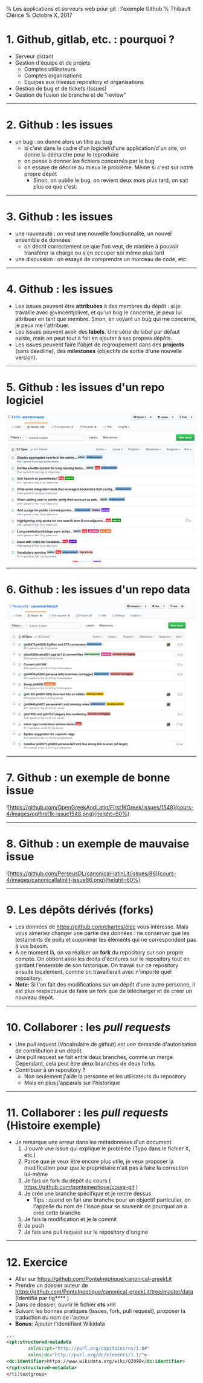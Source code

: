 % Les applications et serveurs web pour git : l'exemple Github
% Thibault Clérice
% Octobre X, 2017

# 1. Github, gitlab, etc. : pourquoi ?

- Serveur distant
- Gestion d'équipe et de projets
	- Comptes utilisateurs
	- Comptes organisations
	- Equipes aux niveaux repository et organisations
- Gestion de bug et de tickets (Issues)
- Gestion de fusion de branche et de "review"

---

# 2. Github : les issues

- un bug : on donne alors un titre au bug
	- si c'est dans le cadre d'un logiciel/d'une application/d'un site, on donne la démarche pour le reproduire 
	- on pense à donner les fichiers concernés par le bug
	- on essaye de décrire au mieux le problème. Même si c'est sur notre propre dépôt
		- Sinon, on oublie le bug, on revient deux mois plus tard, on sait plus ce que c'est.

---

# 3. Github : les issues

- une nouveauté : on veut une nouvelle fonctionnalité, un nouvel ensemble de données
	- on décrit correctement ce que l'on veut, de manière à pouvoir transférer la charge ou s'en occuper soi même plus tard
- une discussion : on essaye de comprendre un morceau de code, etc.

---

# 4. Github : les issues

- Les issues peuvent être **attribuées** à des membres du dépôt : si je travaille avec @vincentjolivet, et qu'un bug le concerne, je peux lui attribuer en tant que membre. Sinon, en voyant un bug qui me concerne, je peux me l'attribuer.
- Les issues peuvent avoir des **labels**. Une série de label par défaut existe, mais on peut tout à fait en ajouter à ses propres dépôts.
- Les issues peuvent faire l'objet de regroupement dans des **projects** (sans deadline), des **milestones** (objectifs de sortie d'une nouvelle version).

---

# 5. Github : les issues d'un repo logiciel

![Issues de github.com/EHRI/ehri-frontend](cours-4/images/ehri-issues.png)

---

# 6. Github : les issues d'un repo data

![Issues de github.com/PerseusDL/canonical-latinLit](cours-4/images/canonicallatinlit-issues.png)

---

# 7. Github : un exemple de bonne issue

![https://github.com/OpenGreekAndLatin/First1KGreek/issues/1548](cours-4/images/oglfirst1k-issue1548.png){height=60%}

---

# 8. Github : un exemple de mauvaise issue

![https://github.com/PerseusDL/canonical-latinLit/issues/86](cours-4/images/canonicallatinlit-issue86.png){height=60%}

---

# 9. Les dépôts dérivés (forks)

- Les données de https://github.com/chartes/elec vous intéresse. Mais vous aimeriez changer une partie des données : ne conserver que les testaments de poilu et supprimer les éléments qui ne correspondent pas à vos besoin.
- À ce moment là, on va réaliser un **fork** du repository sur son propre compte. On obtient ainsi les droits d'écritures sur le repository tout en gardant l'ensemble de son historique. On travail sur ce repository ensuite localement, comme on travaillerait avec n'importe quel repository.
- **Note:** Si l'on fait des modifications sur un dépôt d'une autre personne, il est plus respectueux de faire un fork que de télécharger et de créer un nouveau dépôt.

---

# 10. Collaborer : les *pull requests*

- Une *pull request* (Vocabulaire de *github*) est une demande d'autorisation de contribution à un dépôt.
- Une pull request se fait entre deux branches, comme un merge. Cependant, cela peut être deux branches de deux forks.
- Contribuer à un repository ? 
	- Non seulement j'aide la personne et les utilisateurs du repository
	- Mais en plus j'apparaîs sur l'historique

---

# 11. Collaborer : les *pull requests* (Histoire exemple)

-  Je remarque une erreur dans les métadonnées d'un document
	1. J'ouvre une issue qui explique le problême (Typo dans le fichier X, etc.)
	2. Parce que je veux être encore plus utile, je veux proposer la modification pour que le propriétaire n'ait pas à faire la correction lui-même
	3. Je fais un fork du dépôt du cours ( https://github.com/ponteineptique/cours-git )
	4. Je crée une branche spécifique et je rentre dessus
		- Tips : quand on fait une branche pour un objectif particulier, on l'appelle du nom de l'issue pour se souvenir de pourquoi on a créé cette branche
	5. Je fais la modification et je la commit
	6. Je push
	7. Je fais une pull request sur le repository d'origine

---

# 12. Exercice

- Aller sur https://github.com/PonteIneptique/canonical-greekLit 
- Prendre un dossier auteur de https://github.com/PonteIneptique/canonical-greekLit/tree/master/data (Identifié par tlg**** )
- Dans ce dossier, ouvrir le fichier __cts__.xml
- Suivant les bonnes pratiques (issues, fork, pull request), proposer la traduction du nom de l'auteur
- **Bonus**: Ajouter l'identifiant Wikidata

```xml
...
<cpt:structured-metadata
        xmlns:cpt="http://purl.org/capitains/ns/1.0#"
        xmlns:dc="http://purl.org/dc/elements/1.1/">
<dc:identifier>https://www.wikidata.org/wiki/Q2098</dc:identifier>
</cpt:structured-metadata>
</ti:textgroup>
```